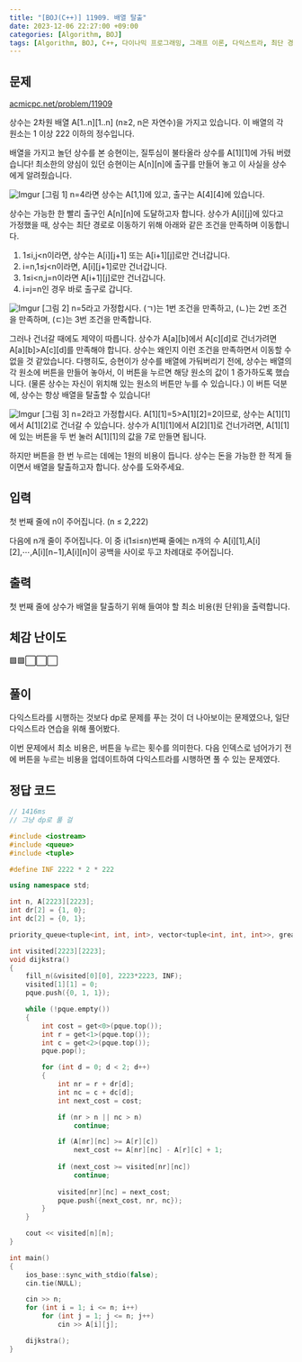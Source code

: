 ```yaml
---
title: "[BOJ(C++)] 11909. 배열 탈출"
date: 2023-12-06 22:27:00 +09:00
categories: [Algorithm, BOJ]
tags: [Algorithm, BOJ, C++, 다이나믹 프로그래밍, 그래프 이론, 다익스트라, 최단 경로, Gold 5]
---
```

## **문제**
[acmicpc.net/problem/11909](https://www.acmicpc.net/problem/11909)
<br>

상수는 2차원 배열 A[1..n][1..n] (n≥2, n은 자연수)을 가지고 있습니다. 이 배열의 각 원소는 1 이상 222 이하의 정수입니다.

배열을 가지고 놀던 상수를 본 승현이는, 질투심이 불타올라 상수를 A[1][1]에 가둬 버렸습니다! 최소한의 양심이 있던 승현이는 A[n][n]에 출구를 만들어 놓고 이 사실을 상수에게 알려줬습니다.

![Imgur](https://i.imgur.com/cfSjRrR.png)
[그림 1] n=4라면 상수는 A[1,1]에 있고, 출구는 A[4][4]에 있습니다.

상수는 가능한 한 빨리 출구인 A[n][n]에 도달하고자 합니다. 상수가 A[i][j]에 있다고 가정했을 때, 상수는 최단 경로로 이동하기 위해 아래와 같은 조건을 만족하며 이동합니다.

1. 1≤i,j<n이라면, 상수는 A[i][j+1] 또는 A[i+1][j]로만 건너갑니다.
2. i=n,1≤j<n이라면, A[i][j+1]로만 건너갑니다.
3. 1≤i<n,j=n이라면 A[i+1][j]로만 건너갑니다.
4. i=j=n인 경우 바로 출구로 갑니다.

![Imgur](https://i.imgur.com/hWOl5sA.png)
[그림 2] n=5라고 가정합시다. (ㄱ)는 1번 조건을 만족하고, (ㄴ)는 2번 조건을 만족하며, (ㄷ)는 3번 조건을 만족합니다.

그러나 건너갈 때에도 제약이 따릅니다. 상수가 A[a][b]에서 A[c][d]로 건너가려면 A[a][b]>A[c][d]를 만족해야 합니다. 상수는 왜인지 이런 조건을 만족하면서 이동할 수 없을 것 같았습니다. 다행히도, 승현이가 상수를 배열에 가둬버리기 전에, 상수는 배열의 각 원소에 버튼을 만들어 놓아서, 이 버튼을 누르면 해당 원소의 값이 1 증가하도록 했습니다. (물론 상수는 자신이 위치해 있는 원소의 버튼만 누를 수 있습니다.) 이 버튼 덕분에, 상수는 항상 배열을 탈출할 수 있습니다!

![Imgur](https://i.imgur.com/Dbjz9WG.png)
[그림 3] n=2라고 가정합시다. A[1][1]=5>A[1][2]=2이므로, 상수는 A[1][1]에서 A[1][2]로 건너갈 수 있습니다. 상수가 A[1][1]에서 A[2][1]로 건너가려면, A[1][1]에 있는 버튼을 두 번 눌러 A[1][1]의 값을 7로 만들면 됩니다.

하지만 버튼을 한 번 누르는 데에는 1원의 비용이 듭니다. 상수는 돈을 가능한 한 적게 들이면서 배열을 탈출하고자 합니다. 상수를 도와주세요.
<br>

## **입력**
첫 번째 줄에 n이 주어집니다. (n ≤ 2,222)

다음에 n개 줄이 주어집니다. 이 중 i(1≤i≤n)번째 줄에는 n개의 수 A[i][1],A[i][2],⋯,A[i][n−1],A[i][n]이 공백을 사이로 두고 차례대로 주어집니다.
<br>

## **출력**
첫 번째 줄에 상수가 배열을 탈출하기 위해 들여야 할 최소 비용(원 단위)을 출력합니다.
<br>

## **체감 난이도**
🟩🟩⬜⬜⬜
<br>

## **풀이**
다익스트라를 시행하는 것보다 dp로 문제를 푸는 것이 더 나아보이는 문제였으나, 일단 다익스트라 연습을 위해 풀어봤다.

이번 문제에서 최소 비용은, 버튼을 누르는 횟수를 의미한다. 다음 인덱스로 넘어가기 전에 버튼을 누르는 비용을 업데이트하여 다익스트라를 시행하면 풀 수 있는 문제였다.
<br>

## **정답 코드**
```c++
// 1416ms
// 그냥 dp로 풀 걸

#include <iostream>
#include <queue>
#include <tuple>

#define INF 2222 * 2 * 222

using namespace std;

int n, A[2223][2223];
int dr[2] = {1, 0};
int dc[2] = {0, 1};

priority_queue<tuple<int, int, int>, vector<tuple<int, int, int>>, greater<tuple<int, int, int>>> pque;

int visited[2223][2223];
void dijkstra()
{
    fill_n(&visited[0][0], 2223*2223, INF);
    visited[1][1] = 0;
    pque.push({0, 1, 1});

    while (!pque.empty())
    {
        int cost = get<0>(pque.top());
        int r = get<1>(pque.top());
        int c = get<2>(pque.top());
        pque.pop();

        for (int d = 0; d < 2; d++)
        {
            int nr = r + dr[d];
            int nc = c + dc[d];
            int next_cost = cost;

            if (nr > n || nc > n)
                continue;

            if (A[nr][nc] >= A[r][c])
                next_cost += A[nr][nc] - A[r][c] + 1;
            
            if (next_cost >= visited[nr][nc])
                continue;
            
            visited[nr][nc] = next_cost;
            pque.push({next_cost, nr, nc}); 
        }
    }

    cout << visited[n][n];
}

int main()
{
    ios_base::sync_with_stdio(false);
    cin.tie(NULL);

    cin >> n;
    for (int i = 1; i <= n; i++)
        for (int j = 1; j <= n; j++)
            cin >> A[i][j];

    dijkstra();
}
```